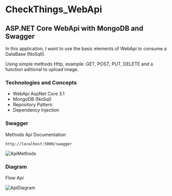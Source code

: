 # CheckThings_WebApi

## ASP.NET Core WebApi with MongoDB and Swagger

In this application, I want to use the basic elements of WebApi to consume a DataBase (NoSqll).

Using simple methods Http, example: GET, POST, PUT, DELETE and a function aditional to upload image.

### Technologies and Concepts

- WebApi AspNet Core 3.1
- MongoDB (NoSql)
- Repository Pattern
- Dependency Injection

### Swagger

Methods Api Documentation

``` http://localhost:5000/swagger ```

![ApiMethods](./Resources/ImagesReadme/methodsApi.jpg)

### Diagram

Flow Api

![ApiDiagram](./Resources/ImagesReadme/FlowDiagramApi.jpg)
